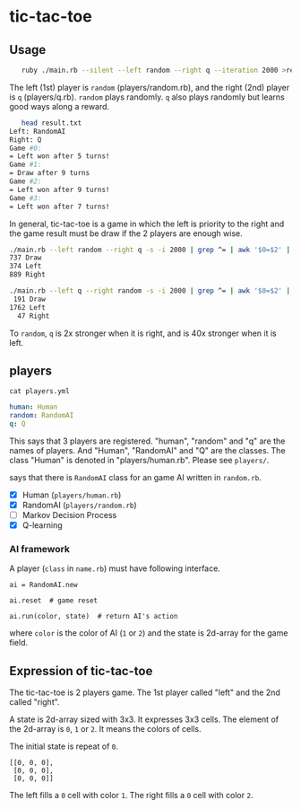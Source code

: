 # tic-tac-toe

## Usage

```bash
   ruby ./main.rb --silent --left random --right q --iteration 2000 >result.txt
```

The left (1st) player is `random` (players/random.rb),
and the right (2nd) player is `q` (players/q.rb).
`random` plays randomly.
`q` also plays randomly but learns good ways along a reward.

```bash
   head result.txt
Left: RandomAI
Right: Q
Game #0:
= Left won after 5 turns!
Game #1:
= Draw after 9 turns
Game #2:
= Left won after 9 turns!
Game #3:
= Left won after 7 turns!
```

In general,
tic-tac-toe is a game in which the left is priority to the right and
the game result must be draw if the 2 players are enough wise.

```bash
./main.rb --left random --right q -s -i 2000 | grep ^= | awk '$0=$2' | sort | uniq -c
737 Draw
374 Left
889 Right

./main.rb --left q --right random -s -i 2000 | grep ^= | awk '$0=$2' | sort | uniq -c
 191 Draw
1762 Left
  47 Right
```

To `random`, `q` is 2x stronger when it is right, and is 40x stronger when it is left.

## players

`cat players.yml`

```yaml
human: Human
random: RandomAI
q: Q
```

This says that 3 players are registered.
"human", "random" and "q" are the names of players.
And "Human", "RandomAI" and "Q" are the classes.
The class "Human" is denoted in "players/human.rb".
Please see `players/`.

says that there is  `RandomAI` class for an game AI written in `random.rb`.

- [x] Human (`players/human.rb`)
- [x] RandomAI (`players/random.rb`)
- [ ] Markov Decision Process
- [x] Q-learning

### AI framework

A player (`class` in `name.rb`) must have following interface.

```
ai = RandomAI.new

ai.reset  # game reset

ai.run(color, state)  # return AI's action
```

where
`color` is the color of AI (`1` or `2`)
and the state is 2d-array for the game field.

## Expression of tic-tac-toe

The tic-tac-toe is 2 players game.
The 1st player called "left"
and the 2nd called "right".

A state is 2d-array sized with 3x3.
It expresses 3x3 cells.
The element of the 2d-array is `0`, `1` or `2`.
It means the colors of cells.

The initial state is repeat of `0`.

```
[[0, 0, 0],
 [0, 0, 0],
 [0, 0, 0]]
```

The left fills a `0` cell with color `1`.
The right fills a `0` cell with color `2`.

